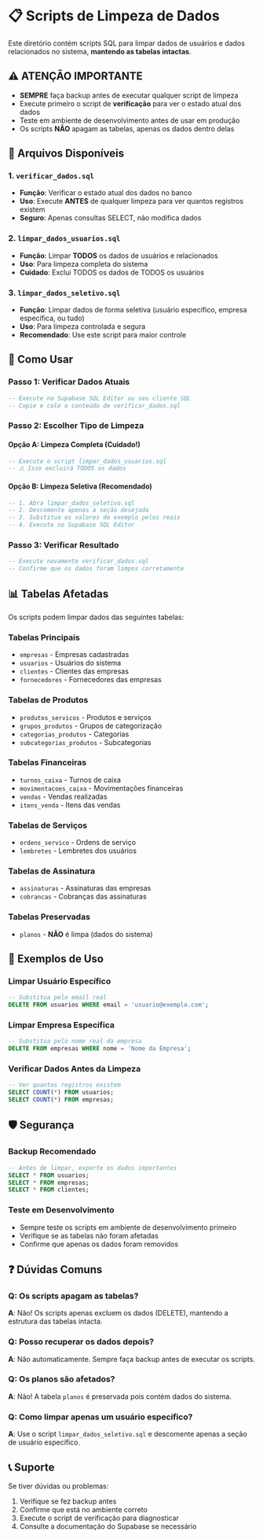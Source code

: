 # 📋 Scripts de Limpeza de Dados

Este diretório contém scripts SQL para limpar dados de usuários e dados relacionados no sistema, **mantendo as tabelas intactas**.

## ⚠️ ATENÇÃO IMPORTANTE

- **SEMPRE** faça backup antes de executar qualquer script de limpeza
- Execute primeiro o script de **verificação** para ver o estado atual dos dados
- Teste em ambiente de desenvolvimento antes de usar em produção
- Os scripts **NÃO** apagam as tabelas, apenas os dados dentro delas

## 📁 Arquivos Disponíveis

### 1. `verificar_dados.sql`
- **Função**: Verificar o estado atual dos dados no banco
- **Uso**: Execute **ANTES** de qualquer limpeza para ver quantos registros existem
- **Seguro**: Apenas consultas SELECT, não modifica dados

### 2. `limpar_dados_usuarios.sql`
- **Função**: Limpar **TODOS** os dados de usuários e relacionados
- **Uso**: Para limpeza completa do sistema
- **Cuidado**: Exclui TODOS os dados de TODOS os usuários

### 3. `limpar_dados_seletivo.sql`
- **Função**: Limpar dados de forma seletiva (usuário específico, empresa específica, ou tudo)
- **Uso**: Para limpeza controlada e segura
- **Recomendado**: Use este script para maior controle

## 🚀 Como Usar

### Passo 1: Verificar Dados Atuais
```sql
-- Execute no Supabase SQL Editor ou seu cliente SQL
-- Copie e cole o conteúdo de verificar_dados.sql
```

### Passo 2: Escolher Tipo de Limpeza

#### Opção A: Limpeza Completa (Cuidado!)
```sql
-- Execute o script limpar_dados_usuarios.sql
-- ⚠️ Isso excluirá TODOS os dados
```

#### Opção B: Limpeza Seletiva (Recomendado)
```sql
-- 1. Abra limpar_dados_seletivo.sql
-- 2. Descomente apenas a seção desejada
-- 3. Substitua os valores de exemplo pelos reais
-- 4. Execute no Supabase SQL Editor
```

### Passo 3: Verificar Resultado
```sql
-- Execute novamente verificar_dados.sql
-- Confirme que os dados foram limpos corretamente
```

## 📊 Tabelas Afetadas

Os scripts podem limpar dados das seguintes tabelas:

### Tabelas Principais
- `empresas` - Empresas cadastradas
- `usuarios` - Usuários do sistema
- `clientes` - Clientes das empresas
- `fornecedores` - Fornecedores das empresas

### Tabelas de Produtos
- `produtos_servicos` - Produtos e serviços
- `grupos_produtos` - Grupos de categorização
- `categorias_produtos` - Categorias
- `subcategorias_produtos` - Subcategorias

### Tabelas Financeiras
- `turnos_caixa` - Turnos de caixa
- `movimentacoes_caixa` - Movimentações financeiras
- `vendas` - Vendas realizadas
- `itens_venda` - Itens das vendas

### Tabelas de Serviços
- `ordens_servico` - Ordens de serviço
- `lembretes` - Lembretes dos usuários

### Tabelas de Assinatura
- `assinaturas` - Assinaturas das empresas
- `cobrancas` - Cobranças das assinaturas

### Tabelas Preservadas
- `planos` - **NÃO** é limpa (dados do sistema)

## 🔧 Exemplos de Uso

### Limpar Usuário Específico
```sql
-- Substitua pelo email real
DELETE FROM usuarios WHERE email = 'usuario@exemplo.com';
```

### Limpar Empresa Específica
```sql
-- Substitua pelo nome real da empresa
DELETE FROM empresas WHERE nome = 'Nome da Empresa';
```

### Verificar Dados Antes da Limpeza
```sql
-- Ver quantos registros existem
SELECT COUNT(*) FROM usuarios;
SELECT COUNT(*) FROM empresas;
```

## 🛡️ Segurança

### Backup Recomendado
```sql
-- Antes de limpar, exporte os dados importantes
SELECT * FROM usuarios;
SELECT * FROM empresas;
SELECT * FROM clientes;
```

### Teste em Desenvolvimento
- Sempre teste os scripts em ambiente de desenvolvimento primeiro
- Verifique se as tabelas não foram afetadas
- Confirme que apenas os dados foram removidos

## ❓ Dúvidas Comuns

### Q: Os scripts apagam as tabelas?
**A**: Não! Os scripts apenas excluem os dados (DELETE), mantendo a estrutura das tabelas intacta.

### Q: Posso recuperar os dados depois?
**A**: Não automaticamente. Sempre faça backup antes de executar os scripts.

### Q: Os planos são afetados?
**A**: Não! A tabela `planos` é preservada pois contém dados do sistema.

### Q: Como limpar apenas um usuário específico?
**A**: Use o script `limpar_dados_seletivo.sql` e descomente apenas a seção de usuário específico.

## 📞 Suporte

Se tiver dúvidas ou problemas:
1. Verifique se fez backup antes
2. Confirme que está no ambiente correto
3. Execute o script de verificação para diagnosticar
4. Consulte a documentação do Supabase se necessário 